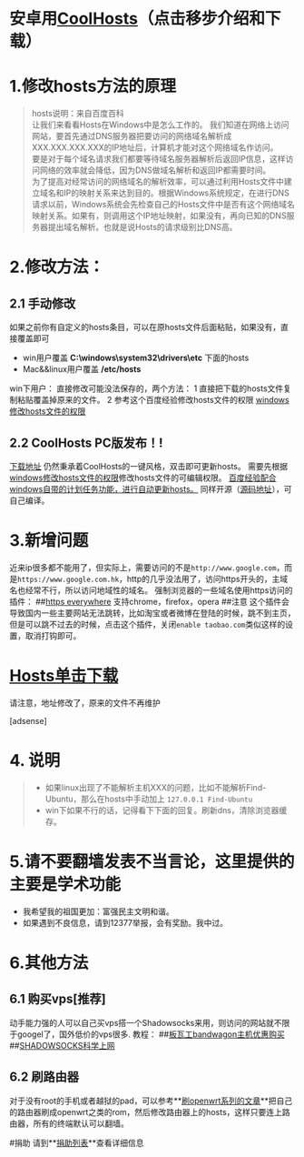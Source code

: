 # 安卓用[CoolHosts][2]（点击移步介绍和下载）
# 1.修改hosts方法的原理
>hosts说明：来自百度百科     
让我们来看看Hosts在Windows中是怎么工作的。
我们知道在网络上访问网站，要首先通过DNS服务器把要访问的网络域名解析成XXX.XXX.XXX.XXX的IP地址后，计算机才能对这个网络域名作访问。      
要是对于每个域名请求我们都要等待域名服务器解析后返回IP信息，这样访问网络的效率就会降低，因为DNS做域名解析和返回IP都需要时间。      
为了提高对经常访问的网络域名的解析效率，可以通过利用Hosts文件中建立域名和IP的映射关系来达到目的。根据Windows系统规定，在进行DNS请求以前，Windows系统会先检查自己的Hosts文件中是否有这个网络域名映射关系。如果有，则调用这个IP地址映射，如果没有，再向已知的DNS服务器提出域名解析。也就是说Hosts的请求级别比DNS高。

# 2.修改方法：
## 2.1 手动修改
如果之前你有自定义的hosts条目，可以在原hosts文件后面粘贴，如果没有，直接覆盖即可

+ win用户覆盖   **C:\windows\system32\drivers\etc** 下面的hosts
+ Mac&&linux用户覆盖    **/etc/hosts**

win下用户：
直接修改可能没法保存的，两个方法：
1 直接把下载的hosts文件复制粘贴覆盖掉原来的文件。
2 参考这个百度经验修改hosts文件的权限
[windows修改hosts文件的权限][8]

## 2.2 CoolHosts PC版发布！!
[下载地址](https://pan.baidu.com/s/1eS2W7qq)
仍然秉承着CoolHosts的一键风格，双击即可更新hosts。
需要先根据[windows修改hosts文件的权限][8]修改hosts文件的可编辑权限。
[百度经验配合windows自带的计划任务功能，进行自动更新hosts。](http://jingyan.baidu.com/article/ca00d56c41d689e99eebcfdd.html)
同样开源（[源码地址](https://github.com/FindHao/CoolHostsPC)），可自己编译。

# 3.新增问题
近来ip很多都不能用了，但实际上，需要访问的不是`http://www.google.com`，而是`https://www.google.com.hk`，http的几乎没法用了，访问https开头的，主域名也经常不行，所以访问地域性的域名。
强制浏览器的一些域名使用https访问的插件：
##[https everywhere](https://www.eff.org/https-everywhere)
支持chrome，firefox，opera
##注意
这个插件会导致国内一些主要网站无法跳转，比如淘宝或者微博在登陆的时候，跳不到主页，但是可以跳不过去的时候，点击这个插件，关闭`enable taobao.com`类似这样的设置，取消打钩即可。

# [Hosts单击下载][0]
请注意，地址修改了，原来的文件不再维护

[adsense]
# 4. 说明
>* 如果linux出现了不能解析主机XXX的问题，比如不能解析Find-Ubuntu，那么在hosts中手动加上
```127.0.0.1 Find-Ubuntu```
>* win下如果不行的话，记得看下下面的回复。刷新dns，清除浏览器缓存。

# 5.请不要翻墙发表不当言论，这里提供的主要是学术功能
+ 我希望我的祖国更加：富强民主文明和谐。
+ 如果遇到不良信息，请到12377举报，会有奖励。我中过。

# 6.其他方法
## 6.1 购买vps[推荐]
动手能力强的人可以自己买vps搭一个Shadowsocks来用，则访问的网站就不限于googel了，国外低价的vps很多.
教程：
##[板瓦工bandwagon主机优惠购买](http://www.findspace.name/res/1417)
##[SHADOWSOCKS科学上网][5]
## 6.2 刷路由器
对于没有root的手机或者越狱的pad，可以参考**[刷openwrt系列的文章][6]**把自己的路由器刷成openwrt之类的rom，然后修改路由器上的hosts，这样只要连上路由器，所有的终端默认可以翻墙。



#捐助
请到**[捐助列表][15]**查看详细信息

[0]: http://googlehosts-hostsfiles.stor.sinaapp.com/hosts "单击下载"
[1]: http://www.findspace.name/res/528 "戳我"
[2]: http://www.findspace.name/easycoding/503 "一键hosts（CoolHosts）-安卓应用"
[3]: http://www.findspace.name/res/956 "Shadowsocks"
[4]: http://bcs.duapp.com/findspace//blog/201505//cute.jpg
[5]: http://www.findspace.name/res/956 "shadowsocks"
[15]: http://www.findspace.name/donate
[16]: http://findspace.name/adds/google.php 
[7]: http://googleips-google.stor.sinaapp.com/hosts.ipv6
[6]: http://www.findspace.name/tag/openwrt
[8]: http://jingyan.baidu.com/article/b24f6c8223feb486bee5da48.html